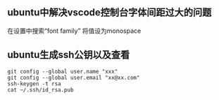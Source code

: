## ubuntu中解决vscode控制台字体间距过大的问题

在设置中搜索“font family” 将值设为monospace



## ubuntu生成ssh公钥以及查看

```
git config --global user.name "xxx"
git config --global user.email "xx@xx.com"
ssh-keygen -t rsa
cat ~/.ssh/id_rsa.pub
```

